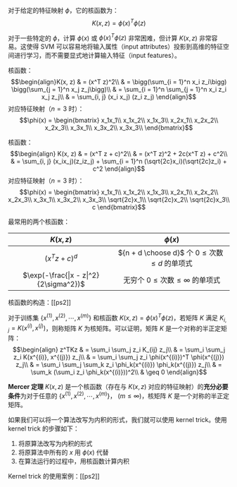 对于给定的特征映射 $\phi$，它的核函数为：
$$K(x, z) = \phi(x)^T \phi(z)$$

对于一些特定的 $\phi$，计算 $\phi(x)$ 或 $\phi(x)^T \phi(z)$ 非常困难，但计算 $K(x, z)$ 非常容易。这使得 SVM 可以容易地将输入属性（input attributes）投影到高维的特征空间进行学习，而不需要显式地计算输入特征（input features）。

核函数：
$$\begin{align}K(x, z) & = (x^T z)^2\\
& = \bigg(\sum_{i = 1}^n x_i z_i\bigg) \bigg(\sum_{j = 1}^n x_j z_j\bigg)\\
& = \sum_{i = 1}^n \sum_{j = 1}^n x_i z_i x_j z_j\\
& = \sum_{i, j} (x_i x_j) (z_i z_j)
\end{align}$$
对应特征映射（$n = 3$ 时）：
$$\phi(x) = \begin{bmatrix}
x_1x_1\\
x_1x_2\\
x_1x_3\\
x_2x_1\\
x_2x_2\\
x_2x_3\\
x_3x_1\\
x_3x_2\\
x_3x_3\\
\end{bmatrix}$$

核函数：
$$\begin{align}
K(x, z) & = (x^T z + c)^2\\
& = (x^T z)^2 + 2c(x^T z) + c^2\\
& = \sum_{i, j} (x_ix_j)(z_iz_j) + \sum_{i = 1}^n (\sqrt{2c}x_i)(\sqrt{2c}z_i) + c^2
\end{align}$$
对应特征映射（$n = 3$ 时）：
$$\phi(x) = \begin{bmatrix}
x_1x_1\\
x_1x_2\\
x_1x_3\\
x_2x_1\\
x_2x_2\\
x_2x_3\\
x_3x_1\\
x_3x_2\\
x_3x_3\\
\sqrt{2c}x_1\\
\sqrt{2c}x_2\\
\sqrt{2c}x_3\\
c
\end{bmatrix}$$

最常用的两个核函数：

|               $K(x, z)$                |                      $\phi(x)$                       |
| :------------------------------------: | :--------------------------------------------------: |
|            $(x^T z + c)^d$             | ${n + d \choose d}$ 个 $0 \leq \text{次数} \leq d$ 的单项式 |
| $\exp(-\frac{\|x - z\|^2}{2\sigma^2})$ |       无穷个 $0 \leq \text{次数} \leq \infty$ 的单项式        |

核函数的构造：[[ps2]]

对于训练集 $\{x^{(1)}, x^{(2)}, \cdots, x^{(m)}\}$ 和核函数 $K(x, z) = \phi(x)^T \phi(z)$，若矩阵 $K$ 满足 $K_{i, j} = K(x^{(i)}, x^{(j)})$，则称矩阵 $K$ 为核矩阵。可以证明，矩阵 $K$ 是一个对称的半正定矩阵：
$$\begin{align}
z^TKz & = \sum_i \sum_j z_i K_{ij} z_j\\
& = \sum_i \sum_j z_i K(x^{(i)}, x^{(j)}) z_j\\
& = \sum_i \sum_j z_i \phi(x^{(i)})^T \phi(x^{(j)}) z_j\\
& = \sum_i \sum_j \sum_k z_i \phi_k(x^{(i)}) \phi_k(x^{(j)}) z_j\\
& = \sum_k (\sum_i z_i \phi_k(x^{(i)}))^2\\
& \geq 0
\end{align}$$

**Mercer 定理**
$K(x, z)$ 是一个核函数（存在与 $K(x, z)$ 对应的特征映射）的**充分必要条件**为对于任意的 $\{x^{(1)}, x^{(2)}, \cdots, x^{(m)}\}$，$\ (m \leq \infty)$，核矩阵 $K$ 是一个对称的半正定矩阵。 

如果我们可以将一个算法改写为内积的形式，我们就可以使用 kernel trick。使用 kernel trick 的步骤如下：
1. 将原算法改写为内积的形式
2. 将原算法中所有的 $x$ 用 $\phi(x)$ 代替
3. 在算法运行的过程中，用核函数计算内积

Kernel trick 的使用案例：[[ps2]]
